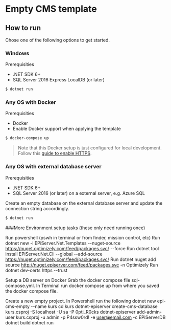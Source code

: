 # Empty CMS template

## How to run

Chose one of the following options to get started. 

### Windows

Prerequisities
- .NET SDK 6+
- SQL Server 2016 Express LocalDB (or later)

```bash
$ dotnet run
````

### Any OS with Docker

Prerequisities
- Docker
- Enable Docker support when applying the template

```bash
$ docker-compose up
````

> Note that this Docker setup is just configured for local development. Follow this [guide to enable HTTPS](https://github.com/dotnet/dotnet-docker/blob/main/samples/run-aspnetcore-https-development.md).

### Any OS with external database server

Prerequisities
- .NET SDK 6+
- SQL Server 2016 (or later) on a external server, e.g. Azure SQL

Create an empty database on the external database server and update the connection string accordingly.

```bash
$ dotnet run
````

###More
Environment setup tasks (these only need running once)

Run powershell (pswh in terminal or from finder, mission control, etc)
Run dotnet new -i EPiServer.Net.Templates --nuget-source https://nuget.optimizely.com/feed/packages.svc/ --force
Run dotnet tool install EPiServer.Net.Cli --global --add-source https://nuget.optimizely.com/feed/packages.svc/
Run dotnet nuget add source http://nuget.episerver.com/feed/packages.svc -n Optimizely
Run dotnet dev-certs https --trust

Setup a DB server on Docker
Grab the docker compose file sql-compose.yml.
In Terminal run docker compose up from where you saved the docker compose file.

Create a new empty project. In Powershell run the following
dotnet new epi-cms-empty --name kurs
cd kurs
dotnet-episerver create-cms-database kurs.csproj -S localhost -U sa -P 0pti_R0cks
dotnet-episerver add-admin-user kurs.csproj -u admin -p P4ssw0rd! -e user@email.com -c EPiServerDB
dotnet build
dotnet run
